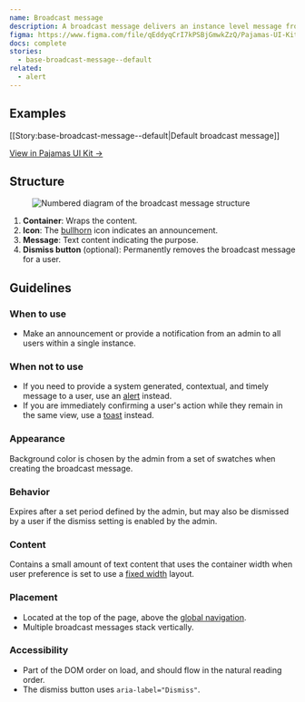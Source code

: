 ```yaml
---
name: Broadcast message
description: A broadcast message delivers an instance level message from the admin to all users.
figma: https://www.figma.com/file/qEddyqCrI7kPSBjGmwkZzQ/Pajamas-UI-Kit?node-id=425%3A6
docs: complete
stories:
  - base-broadcast-message--default
related:
  - alert
---
```


## Examples

[[Story:base-broadcast-message--default|Default broadcast message]]

[View in Pajamas UI Kit →](https://www.figma.com/file/qEddyqCrI7kPSBjGmwkZzQ/Pajamas-UI-Kit-Beta?node-id=1501%3A1583)

## Structure

<figure class="figure" role="figure" aria-label="Broadcast message structure">
  <img class="figure-img" src="/img/broadcast-message-structure.svg" alt="Numbered diagram of the broadcast message structure" role="img" />
</figure>

1. **Container**: Wraps the content.
1. **Icon**: The [bullhorn](http://gitlab-org.gitlab.io/gitlab-svgs/?q=~bullhorn) icon indicates an announcement.
1. **Message**: Text content indicating the purpose.
1. **Dismiss button** (optional): Permanently removes the broadcast message for a user.

## Guidelines

### When to use

- Make an announcement or provide a notification from an admin to all users within a single instance.

### When not to use

- If you need to provide a system generated, contextual, and timely message to a user, use an [alert](/components/alert) instead.
- If you are immediately confirming a user's action while they remain in the same view, use a [toast](/components/toast) instead.

### Appearance

Background color is chosen by the admin from a set of swatches when creating the broadcast message.

### Behavior

Expires after a set period defined by the admin, but may also be dismissed by a user if the dismiss setting is enabled by the admin.

### Content

Contains a small amount of text content that uses the container width when user preference is set to use a [fixed width](https://docs.gitlab.com/ee/user/profile/preferences.html#layout-width) layout.

### Placement

- Located at the top of the page, above the [global navigation](/regions/navigation).
- Multiple broadcast messages stack vertically.

### Accessibility

- Part of the DOM order on load, and should flow in the natural reading order.
- The dismiss button uses `aria-label="Dismiss"`.

